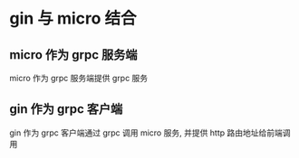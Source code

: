 # gin 与 micro 结合

## micro 作为 grpc 服务端
micro 作为 grpc 服务端提供 grpc 服务


## gin 作为 grpc 客户端
gin 作为 grpc 客户端通过 grpc 调用 micro 服务, 并提供 http 路由地址给前端调用